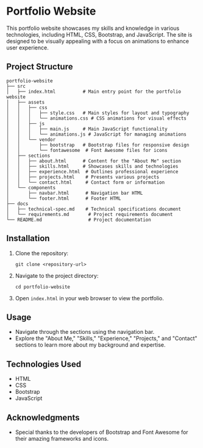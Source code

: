 # Portfolio Website

This portfolio website showcases my skills and knowledge in various technologies, including HTML, CSS, Bootstrap, and JavaScript. The site is designed to be visually appealing with a focus on animations to enhance user experience.

## Project Structure

```
portfolio-website
├── src
│   ├── index.html          # Main entry point for the portfolio website
│   ├── assets
│   │   ├── css
│   │   │   ├── style.css   # Main styles for layout and typography
│   │   │   └── animations.css # CSS animations for visual effects
│   │   ├── js
│   │   │   ├── main.js     # Main JavaScript functionality
│   │   │   └── animations.js # JavaScript for managing animations
│   │   └── vendor
│   │       ├── bootstrap   # Bootstrap files for responsive design
│   │       └── fontawesome  # Font Awesome files for icons
│   ├── sections
│   │   ├── about.html      # Content for the "About Me" section
│   │   ├── skills.html     # Showcases skills and technologies
│   │   ├── experience.html  # Outlines professional experience
│   │   ├── projects.html    # Presents various projects
│   │   └── contact.html     # Contact form or information
│   └── components
│       ├── navbar.html      # Navigation bar HTML
│       └── footer.html      # Footer HTML
├── docs
│   ├── technical-spec.md    # Technical specifications document
│   └── requirements.md       # Project requirements document
└── README.md                 # Project documentation
```

## Installation

1. Clone the repository:
   ```
   git clone <repository-url>
   ```
2. Navigate to the project directory:
   ```
   cd portfolio-website
   ```
3. Open `index.html` in your web browser to view the portfolio.

## Usage

- Navigate through the sections using the navigation bar.
- Explore the "About Me," "Skills," "Experience," "Projects," and "Contact" sections to learn more about my background and expertise.

## Technologies Used

- HTML
- CSS
- Bootstrap
- JavaScript

## Acknowledgments

- Special thanks to the developers of Bootstrap and Font Awesome for their amazing frameworks and icons.
